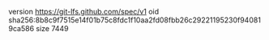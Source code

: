 version https://git-lfs.github.com/spec/v1
oid sha256:8b8c9f7515e14f01b75c8fdc1f10aa2fd08fbb26c29221195230f940819ca586
size 7449
